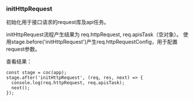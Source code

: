 ### initHttpRequest

初始化用于接口请求的request库及api任务。

initHttpRequest流程产生结果为 req.httpRequest, req.apisTask（空对象）。
使用stage.before('initHttpRequest')产生req.httpRequestConfig，用于配置request参数。

查看结果：
```
const stage = coc(app);
stage.after('initHttpRequest', (req, res, next) => {
  console.log(req.httpRequest, req.apisTask);
  next();
});
```
